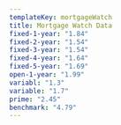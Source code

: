 ```yaml
---
templateKey: mortgageWatch
title: Mortgage Watch Data
fixed-1-year: "1.84"
fixed-2-year: "1.54"
fixed-3-year: "1.54"
fixed-4-year: "1.64"
fixed-5-year: "1.69"
open-1-year: "1.99"
variabl: "1.3"
variable: "1.7"
prime: "2.45"
benchmark: "4.79"
---
```

